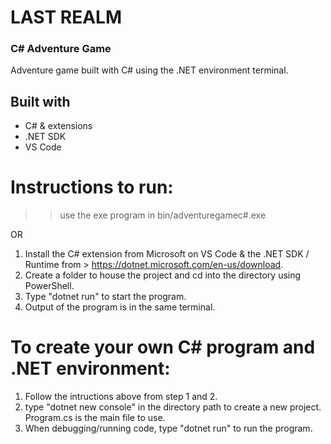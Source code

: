 # LAST REALM

### C# Adventure Game 

Adventure game built with C# using the .NET environment terminal.

## Built with

* C# & extensions
* .NET SDK
* VS Code

# Instructions to run:

>> use the exe program in bin/adventuregamec#.exe

OR

1. Install the C# extension from Microsoft on VS Code & the .NET SDK / Runtime from > https://dotnet.microsoft.com/en-us/download.
2. Create a folder to house the project and cd into the directory using PowerShell.
3. Type "dotnet run" to start the program.
4. Output of the program is in the same terminal.

# To create your own C# program and .NET environment:

1. Follow the intructions above from step 1 and 2.
2. type "dotnet new console" in the directory path to create a new project. Program.cs is the main file to use.
3. When debugging/running code, type "dotnet run" to run the program.